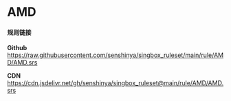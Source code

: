 # AMD

#### 规则链接

**Github**
https://raw.githubusercontent.com/senshinya/singbox_ruleset/main/rule/AMD/AMD.srs

**CDN**
https://cdn.jsdelivr.net/gh/senshinya/singbox_ruleset@main/rule/AMD/AMD.srs